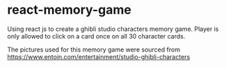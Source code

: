 # react-memory-game
Using react js to create a ghibli studio characters memory game. Player is only allowed to click on a card once on all 30 character cards. 

The pictures used for this memory game were sourced from https://www.entoin.com/entertainment/studio-ghibli-characters
